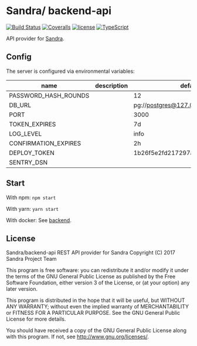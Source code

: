 # Sandra/ backend-api

[![Build Status](https://img.shields.io/travis/SANDRAProject/backend-api.svg?style=flat-square)](https://travis-ci.org/SANDRAProject/backend-api)
[![Coveralls](https://img.shields.io/coveralls/SANDRAProject/backend-api.svg?style=flat-square)](https://coveralls.io/github/SANDRAProject/backend-api)
[![license](https://img.shields.io/github/license/SANDRAProject/backend-api.svg?style=flat-square)](https://github.com/SANDRAProject/backend-api/blob/master/LICENSE.md)
[![TypeScript](https://img.shields.io/badge/TypeScript-v2.6.1-blue.svg?style=flat-square)](https://www.typescriptlang.org/)

API provider for [Sandra](https://github.com/SANDRAProject).

## Config

The server is configured via environmental variables:

| name                 | description | default                             |
| -------------------- | ----------- | ----------------------------------- |
| PASSWORD_HASH_ROUNDS |             | 12                                  |
| DB_URL               |             | pg://postgres@127.0.0.1:5432/sandra |
| PORT                 |             | 3000                                |
| TOKEN_EXPIRES        |             | 7d                                  |
| LOG_LEVEL            |             | info                                |
| CONFIRMATION_EXPIRES |             | 2h                                  |
| DEPLOY_TOKEN         |             | 1b26f5e2fd217297a50e5a31aeedc48a    |
| SENTRY_DSN           |             |                                     |

## Start

With npm: `npm start`

With yarn: `yarn start`

With docker: See [backend](https://github.com/SANDRAProject/backend).

## License

Sandra/backend-api REST API provider for Sandra
Copyright (C) 2017 Sandra Project Team

This program is free software: you can redistribute it and/or modify
it under the terms of the GNU General Public License as published by
the Free Software Foundation, either version 3 of the License, or
(at your option) any later version.

This program is distributed in the hope that it will be useful,
but WITHOUT ANY WARRANTY; without even the implied warranty of
MERCHANTABILITY or FITNESS FOR A PARTICULAR PURPOSE.  See the
GNU General Public License for more details.

You should have received a copy of the GNU General Public License
along with this program.  If not, see <http://www.gnu.org/licenses/>.
